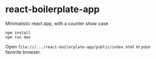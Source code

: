 # react-boilerplate-app
Minimalistic react app, with a counter show case

```
npm install
npm run dev
```
Open `file:///.../react-boilerplate-app/public/index.html` in your favorite browser.
